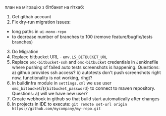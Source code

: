 план на міграцію з бітбакет на гітхаб:

1. Get githab account
2. Fix dry-run migration issues:
- long paths in `ui-mono-repo`
- to decrease number of branches to 100 (remove feature/bugfix/tests branches)

3. Do Migration
4. Replace bitbucket URL - `env.LS_BITBUCKET_URL`
5. Replace `omc-bitbucket-ssh` and `omc-bitbucket` credentials in Jenkinsfile where pushing of failed auto tests screenshots is happening.
   Questions:
   a) github provides ssh access?
   b) autotests don't push screenshots right now, functionality is not working, rihgt?
6. In buildinfra module in `settings.xml` we use user `omc_bitbucket`/`${bitbucket_password}` to connect to maven repository.
   Questions:
   a) will we have new user?
7. Create webhook in github so that build start automatically after changes
8. In projects in IDE to execute:
`git remote set-url origin https://github.com/mycompany/my-repo.git`
